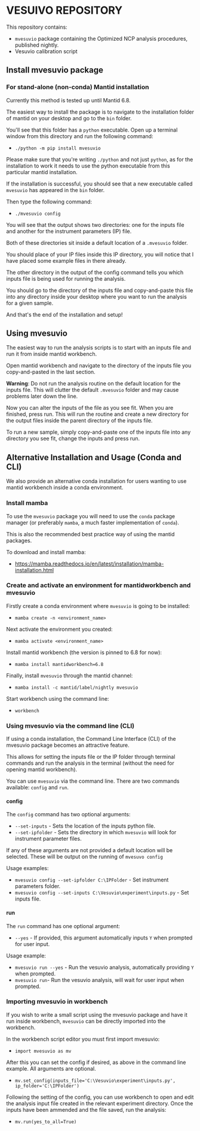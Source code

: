 # VESUIVO REPOSITORY

This repository contains:
- `mvesuvio` package containing the Optimized NCP analysis procedures, published nightly.
- Vesuvio calibration script

## Install mvesuvio package

### For stand-alone (non-conda) Mantid installation
Currently this method is tested up until Mantid 6.8. 

The easiest way to install the package is to navigate to the installation folder of mantid on your desktop and go to the `bin` folder.

You'll see that this folder has a `python` executable. Open up a terminal window from this directory and run the following command:

- `./python -m pip install mvesuvio`

Please make sure that you're writing `./python` and not just `python`, as for the installation to work it needs to use the python executable 
from this particular mantid installation.

If the installation is successful, you should see that a new executable called `mvesuvio` has appeared in the `bin` folder.

Then type the following command:

- `./mvesuvio config`

You will see that the output shows two directories: one for the inputs file and another for the instrument parameters (IP) file.

Both of these directories sit inside a default location of a `.mvesuvio` folder.

You should place of your IP files inside this IP directory, you will notice that I have placed some example files in there already.

The other directory in the output of the config command tells you which inputs file is being used for running the analysis.

You should go to the directory of the inputs file and copy-and-paste this file into any directory inside your desktop where you want to run the analysis for a given sample.

And that's the end of the installation and setup!

## Using mvesuvio

The easiest way to run the analysis scripts is to start with an inputs file and run it from inside mantid workbench.

Open mantid workbench and navigate to the directory of the inputs file you copy-and-pasted in the last section.

**Warning**: Do not run the analysis routine on the default location for the inputs file. This will clutter the default `.mvesuvio` folder and may cause problems later down the line.

Now you can alter the inputs of the file as you see fit. When you are finished, press run. This will run the routine and create a new directory for the output files inside the parent directory of the inputs file.

To run a new sample, simply copy-and-paste one of the inputs file into any directory you see fit, change the inputs and press run.

## Alternative Installation and Usage (Conda and CLI)
We also provide an alternative conda installation for users wanting to use mantid workbench inside a conda environment.

### Install mamba

To use the `mvesuvio` package you will need to use the `conda` package manager (or preferably  `mamba`, a much faster implementation of `conda`).

This is also the recommended best practice way of using the mantid packages.

To download and install mamba:
- https://mamba.readthedocs.io/en/latest/installation/mamba-installation.html

### Create and activate an environment for mantidworkbench and mvesuvio

Firstly create a conda environment where `mvesuvio` is going to be installed:
- `mamba create -n <environment_name>`

Next activate the environment you created:
- `mamba activate <environment_name>`

Install mantid workbench (the version is pinned to 6.8 for now):
- `mamba install mantidworkbench=6.8`

Finally, install `mvesuvio` through the mantid channel:
- `mamba install -c mantid/label/nightly mvesuvio`

Start workbench using the command line:
- `workbench`

### Using mvesuvio via the command line (CLI)
If using a conda installation, the Command Line Interface (CLI) of the mvesuvio package becomes an attractive feature. 

This allows for setting the inputs file or the IP folder through terminal commands and run the analysis in the terminal (without 
the need for opening mantid workbench).

You can use `mvesuvio` via the command line. There are two commands available: `config` and `run`.

#### config

The `config` command has two optional arguments:
- `--set-inputs` - Sets the location of the inputs python file.
- `--set-ipfolder` - Sets the directory in which `mvesuvio` will look for instrument parameter files.

If any of these arguments are not provided a default location will be selected. These will be output on the running of `mvesuvo config`

Usage examples:
- `mvesuvio config --set-ipfolder C:\IPFolder` - Set instrument parameters folder.
- `mvesuvio config --set-inputs C:\Vesuvio\experiment\inputs.py` - Set inputs file.

#### run

The `run` command has one optional argument:
- `--yes` - If provided, this argument automatically inputs `Y` when prompted for user input.

Usage example:
- `mvesuvio run --yes` - Run the vesuvio analysis, automatically providing `Y` when prompted.
- `mvesuvio run`- Run the vesuvio analysis, will wait for user input when prompted.

### Importing mvesuvio in workbench

If you wish to write a small script using the mvesuvio package and have it run inside workbench, 
`mvesuvio` can be directly imported into the workbench.

In the workbench script editor you must first import mvesuvio:

- `import mvesuvio as mv`

After this you can set the config if desired, as above in the command line example. All arguments are optional.

- `mv.set_config(inputs_file='C:\Vesuvio\experiment\inputs.py', ip_folder='C:\IPFolder')`

Following the setting of the config, you can use workbench to open and edit the analysis input file created in the relevant experiment directory.
Once the inputs have been ammended and the file saved, run the analysis:

- `mv.run(yes_to_all=True)`
